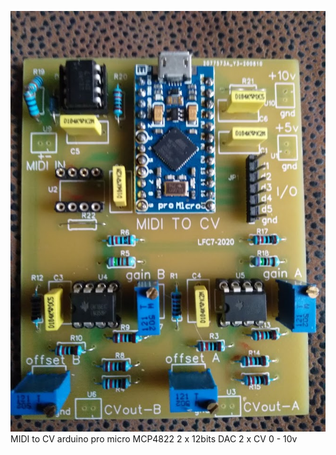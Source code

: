![midi_to_cv_photo](/IMG/midi_to_CV.jpg)
MIDI to CV
arduino pro micro
MCP4822 2 x 12bits DAC
2 x CV 0 - 10v
